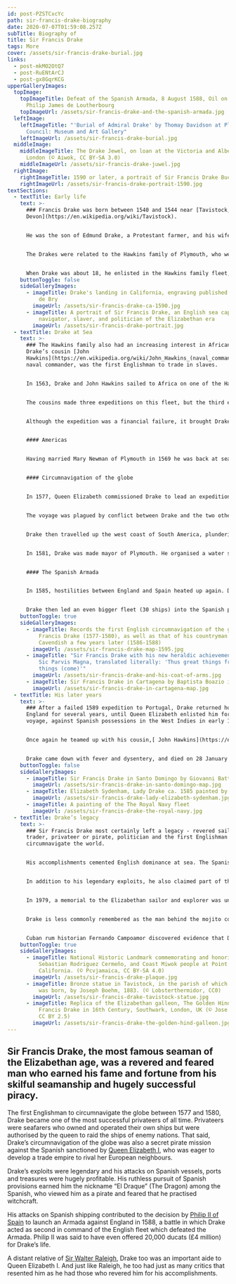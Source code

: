 ```yaml
---
id: post-PZSTCxcYc
path: sir-francis-drake-biography
date: 2020-07-07T01:59:08.257Z
subTitle: Biography of
title: Sir Francis Drake
tags: More
cover: /assets/sir-francis-drake-burial.jpg
links:
  - post-mkMO2OtQ7
  - post-RuENtArCJ
  - post-gx8GqrKCG
upperGalleryImages:
  topImage:
    topImageTitle: Defeat of the Spanish Armada, 8 August 1588, Oil on canvas by
      Philip James de Loutherbourg
    topImageUrl: /assets/sir-francis-drake-and-the-spanish-armada.jpg
  leftImage:
    leftImageTitle: "'Burial of Admiral Drake' by Thomay Davidson at Plymouth City
      Council: Museum and Art Gallery"
    leftImageUrl: /assets/sir-francis-drake-burial.jpg
  middleImage:
    middleImageTitle: The Drake Jewel, on loan at the Victoria and Albert Museum,
      London (© Aiwok, CC BY-SA 3.0)
    middleImageUrl: /assets/sir-francis-drake-juwel.jpg
  rightImage:
    rightImageTitle: 1590 or later, a portrait of Sir Francis Drake Buckland Abbey, Devon
    rightImageUrl: /assets/sir-francis-drake-portrait-1590.jpg
textSections:
  - textTitle: Early life
    text: >-
      ### Francis Drake was born between 1540 and 1544 near [Tavistock,
      Devon](https://en.wikipedia.org/wiki/Tavistock).


      He was the son of Edmund Drake, a Protestant farmer, and his wife Mary Mylwaye. He was the oldest of their 12 sons.


      The Drakes were related to the Hawkins family of Plymouth, who were shipowners, merchants and privateers.


      When Drake was about 18, he enlisted in the Hawkins family fleet, which prowled for shipping to seize off the French coast.
    buttonToggle: false
    sideGalleryImages:
      - imageTitle: Drake's landing in California, engraving published 1590 by Theodor
          de Bry
        imageUrl: /assets/sir-francis-drake-ca-1590.jpg
      - imageTitle: A portrait of Sir Francis Drake, an English sea captain, privateer,
          navigator, slaver, and politician of the Elizabethan era
        imageUrl: /assets/sir-francis-drake-portrait.jpg
  - textTitle: Drake at Sea
    text: >-
      ### The Hawkins family also had an increasing interest in African trade.
      Drake’s cousin [John
      Hawkins](https://en.wikipedia.org/wiki/John_Hawkins_(naval_commander)), a
      naval commander, was the first Englishman to trade in slaves.


      In 1563, Drake and John Hawkins sailed to Africa on one of the Hawkins’ fleet of ships, in order to join the slave trade. They attacked Portuguese towns and ships on the coast of West Africa, then sailed to the Americas and sold the captured cargoes of slaves to Spanish plantations.


      The cousins made three expeditions on this fleet, but the third expedition ended in the ill-fated 1568 incident at [San Juan de Ulúa](https://en.wikipedia.org/wiki/San_Juan_de_Ul%C3%BAa) (Veracruz, Mexico). Whilst negotiating to resupply and repair at the port in Mexico, the English fleet was attacked by Spanish warships, with all but two of the English ships lost. Drake and Hawkins escaped, returning to England, but many of Drake and Hawkin’s crewmates were killed in the attack. Drake’s experience at San Juan de Ulúa began what would be a lifelong hatred for Spain and its ruler, King Philip II.


      Although the expedition was a financial failure, it brought Drake to the attention of Queen Elizabeth I, who had herself invested in the slave-trading venture. In the years that followed, he made two expeditions in small vessels to the West Indies, in order “to gain such intelligence as might further him to get some amend for his loss”.


      #### Americas


      Having married Mary Newman of Plymouth in 1569 he was back at sea the following year for the Spanish Main with a small crew aboard the 25-ton Susan. He hoped to learn how the Spaniards arranged for shipping Peruvian treasure home, and he felt that the ports of Panama City and [Nombre de Dios](https://en.wikipedia.org/wiki/Nombre_de_Dios,_Col%C3%B3n) on the Isthmus of Panama were the key. His 1570 voyage was largely one of reconnaissance during which he made friends with the Cimaroons, who were escaped slaves dwelling out of Spanish reach on the Isthmus and stood ready to help him. During a 1571 expedition he captured Nombre de Dios with Cimaroon help but lost it immediately when he was wounded in the attack. The mission failed but Drake and his men managed to make up for their loss by intercepting a Spanish gold train near Nombre de Dios. He returned to England with the bounty both rich and famous.


      #### Circumnavigation of the globe


      In 1577, Queen Elizabeth commissioned Drake to lead an expedition around South America. Drake's main instructions were to sail through the [Strait of Magellan](https://en.wikipedia.org/wiki/Strait_of_Magellan) (a narrow waterway in the southern tip of Argentina) and probe the shores of Terra Australis Incognita. Drake received five ships, the largest being the Pelican (later named the Golden Hind), and a crew of about 160.


      The voyage was plagued by conflict between Drake and the two other men tasked with sharing command. When they arrived off the coast of Argentina, Drake had one of the men – Thomas Doughty – arrested, tried and beheaded for allegedly plotting a mutiny. Of the five-ship fleet, two ships were lost in a storm; the other commander, John Wynter, turned one back to England; and another disappeared. Drake’s 100-tonne flagship, the Pelican was the only vessel to reach the Pacific, in October 1578.


      Drake then travelled up the west coast of South America, plundering Spanish ports. He continued north, hoping to find a route across to the Atlantic, and sailed further up the west coast of America than any European. Unable to find a passage, he turned south and then in July 1579, west across the Pacific. His travels took him to the Moluccas, Celebes, Java and then round the Cape of Good Hope. He arrived back in England in September 1580 with a rich cargo of spices and Spanish treasure and the distinction of being the first Englishman to circumnavigate the globe. Despite Spanish protests about Drake’s “piracy while in their imperial waters”, Queen Elizabeth herself went aboard the [Golden Hind](https://en.wikipedia.org/wiki/Golden_Hind), which was lying at Deptford in the Thames estuary, and personally knighted him.


      In 1581, Drake was made mayor of Plymouth. He organised a water supply for Plymouth that served the city for 300 years. Drake’s first wife, Mary Newman, died in 1583, and in 1585 he married again. His second wife, Elizabeth Sydenham, was an heiress and the daughter of a local Devonshire magnate, Sir George Sydenham. Drake purchased a country house - [Buckland Abbey](https://en.wikipedia.org/wiki/Buckland_Abbey) (now a national museum said to be haunted by Drake’s spirit), a few miles from Plymouth.


      #### The Spanish Armada


      In 1585, hostilities between England and Spain heated up again. Drake was given carte blanche by the queen to “impeach the provisions of Spain”. He sailed to the West Indies and the coast of Florida and plundered Spanish ports there, taking Santiago in the Cape Verde Islands, Cartagena in Colombia, St. Augustine in Florida and San Domingo. On the return voyage, he picked up a failed English military colony on [Roanoke Island](https://www.roanokeisland.com/) off the Carolinas.


      Drake then led an even bigger fleet (30 ships) into the Spanish port of Cádiz and destroyed a large number of vessels being readied for the Spanish Armada. This action, which Drake laughingly referred to as “singeing the king of Spain’s beard,” helped to delay the invasion fleet for a further year. In 1588, Drake served as second-in-command to [Admiral Charles Howard](https://en.wikipedia.org/wiki/Charles_Howard,_1st_Earl_of_Nottingham)  in the English victory over the Spanish Armada.
    buttonToggle: true
    sideGalleryImages:
      - imageTitle: Records the first English circumnavigation of the globe by Sir
          Francis Drake (1577-1580), as well as that of his countryman Thomas
          Cavendish a few years later (1586-1588)
        imageUrl: /assets/sir-francis-drake-map-1595.jpg
      - imageTitle: "Sir Francis Drake with his new heraldic achievement, with motto:
          Sic Parvis Magna, translated literally: 'Thus great things from small
          things (come)'"
        imageUrl: /assets/sir-francis-drake-and-his-coat-of-arms.jpg
      - imageTitle: Sir Francis Drake in Cartagena by Baptista Boazio in 1589
        imageUrl: /assets/sir-francis-drake-in-cartagena-map.jpg
  - textTitle: His later years
    text: >-
      ### After a failed 1589 expedition to Portugal, Drake returned home to
      England for several years, until Queen Elizabeth enlisted him for one more
      voyage, against Spanish possessions in the West Indies in early 1596.


      Once again he teamed up with his cousin,[ John Hawkins](https://en.wikipedia.org/wiki/John_Hawkins_(naval_commander)), in what was to in fact be their last mission. The Spanish were prepared for Drake this time, and the expedition failed.


      Drake came down with fever and dysentery, and died on 28 January 1596 off the coast of [Portobelo, Panama](https://en.wikipedia.org/wiki/Portobelo,_Col%C3%B3n). Hawkins too died around the same time, and their bodies were buried at sea.
    buttonToggle: false
    sideGalleryImages:
      - imageTitle: Sir Francis Drake in Santo Domingo by Giovanni Battista Boazio in 1589
        imageUrl: /assets/sir-francis-drake-in-santo-domingo-map.jpg
      - imageTitle: Elizabeth Sydenham, Lady Drake ca. 1585 painted by George Gower
        imageUrl: /assets/sir-francis-drake-lady-elizabeth-sydenham.jpg
      - imageTitle: A painting of the The Royal Navy fleet
        imageUrl: /assets/sir-francis-drake-the-royal-navy.jpg
  - textTitle: Drake’s legacy
    text: >-
      ### Sir Francis Drake most certainly left a legacy - revered sailor, slave
      trader, privateer or pirate, politician and the first Englishman to
      circumnavigate the world.


      His accomplishments cemented English dominance at sea. The Spanish Armada never fully recovered from Drake’s victories. This loss weakened their grip in the New World, and allowed the British to establish themselves as a great empire.


      In addition to his legendary exploits, he also claimed part of the west coast of North America for England. Drakes Bay near San Francisco bears the name of the great explorer who helped claim the lands for the English.


      In 1979, a memorial to the Elizabethan sailor and explorer was unveiled in the south cloister of [Westminster Abbey](https://www.westminster-abbey.org/). The oval memorial, known as the Navigators' Memorial, also commemorates [Captain James Cook](https://en.wikipedia.org/wiki/James_Cook) and [Sir Francis Chichester](https://en.wikipedia.org/wiki/Francis_Chichester), who all sailed around the world in different eras. The mosaic of coloured marbles shows a map of the world on which are the three ships of the navigators.


      Drake is less commonly remembered as the man behind the mojito cocktail. Infamously known by his enemy as ”El Draque”, it is said that Drake’s fellow privateer and cousin Richard Drake invented a drink which he named El Draque. El Draque comprised of ingredients found on their voyages such as sugar from the plantations, a variety of mint which grew naturally in and around the sugar plantations, key limes, and a cane spirit which was most likely cachaça rather than rum.


      Cuban rum historian Fernando Campoamor discovered evidence that Drake was given this concoction as a remedy to settle his stomach when affected by the tropical environment along his voyages. Centuries after Drakes death, a concoction known as “Drakes” or “Draquecitos” (Little Drakes) were still consumed by Caribbean settlers as a refreshing drink.
    buttonToggle: true
    sideGalleryImages:
      - imageTitle: National Historic Landmark commemorating and honoring Francis Drake,
          Sebastian Rodriguez Cermeño, and Coast Miwok people at Point Reyes,
          California. (© Pcvjamaica, CC BY-SA 4.0)
        imageUrl: /assets/sir-francis-drake-plaque.jpg
      - imageTitle: Bronze statue in Tavistock, in the parish of which Sir Francis Drake
          was born, by Joseph Boehm, 1883. (© Lobsterthermidor, CC0)
        imageUrl: /assets/sir-francis-drake-tavistock-statue.jpg
      - imageTitle: Replica of the Elizabethan galleon, The Golden Hind, captained by
          Francis Drake in 16th Century, Southwark, London, UK (© Jose L. Marin,
          CC BY 2.5)
        imageUrl: /assets/sir-francis-drake-the-golden-hind-galleon.jpg
---
```

## Sir Francis Drake, the most famous seaman of the Elizabethan age, was a revered and feared man who earned his fame and fortune from his skilful seamanship and hugely successful piracy.

The first Englishman to circumnavigate the globe between 1577 and 1580, Drake became one of the most successful privateers of all time. Privateers were seafarers who owned and operated their own ships but were authorised by the queen to raid the ships of enemy nations. That said, Drake’s circumnavigation of the globe was also a secret pirate mission against the Spanish sanctioned by [Queen Elizabeth I](https://en.wikipedia.org/wiki/Elizabeth_I_of_England), who was eager to develop a trade empire to rival her European neighbours.

Drake’s exploits were legendary and his attacks on Spanish vessels, ports and treasures were hugely profitable. His ruthless pursuit of Spanish provisions earned him the nickname “El Draque” (The Dragon) among the Spanish, who viewed him as a pirate and feared that he practised witchcraft.

His attacks on Spanish shipping contributed to the decision by [Philip II of Spain](https://en.wikipedia.org/wiki/Philip_II_of_Spain) to launch an Armada against England in 1588, a battle in which Drake acted as second in command of the English fleet which defeated the Armada. Philip II was said to have even offered 20,000 ducats (£4 million) for Drake’s life.

A distant relative of [Sir Walter Raleigh](https://greatestbritons.com/sir-walter-raleigh-biography.html), Drake too was an important aide to Queen Elizabeth I. And just like Raleigh, he too had just as many critics that resented him as he had those who revered him for his accomplishments.